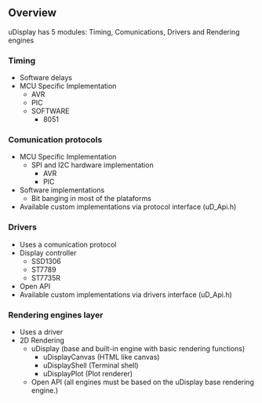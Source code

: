 ## Overview
uDisplay has 5 modules: Timing, Comunications, Drivers and Rendering engines

### Timing 
  - Software delays
  - MCU Specific Implementation
    - AVR
    - PIC
    - SOFTWARE
      - 8051

### Comunication protocols
  - MCU Specific Implementation
    - SPI and I2C hardware implementation
      - AVR
      - PIC
  - Software implementations
    - Bit banging in most of the plataforms
  - Available custom implementations via protocol interface (uD_Api.h)
  
### Drivers
  - Uses a comunication protocol
  - Display controller
    - SSD1306
    - ST7789
    - ST7735R
  - Open API
  - Available custom implementations via drivers interface (uD_Api.h)

### Rendering engines layer
- Uses a driver
- 2D Rendering
  - uDisplay         (base and built-in engine with basic rendering functions)
    - uDisplayCanvas (HTML like canvas)
    - uDisplayShell  (Terminal shell)
    - uDisplayPlot   (Plot renderer)
  - Open API (all engines must be based on the uDisplay base rendering engine.)